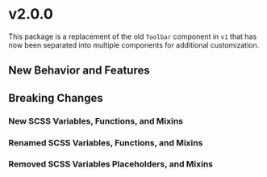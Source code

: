 # v2.0.0

This package is a replacement of the old `Toolbar` component in `v1` that has
now been separated into multiple components for additional customization.

## New Behavior and Features

## Breaking Changes

### New SCSS Variables, Functions, and Mixins

### Renamed SCSS Variables, Functions, and Mixins

### Removed SCSS Variables Placeholders, and Mixins
